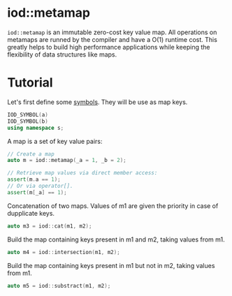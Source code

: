 iod::metamap
===============================

```iod::metamap``` is an immutable zero-cost key value map. All
operations on metamaps are runned by the compiler and have a O(1)
runtime cost. This greatly helps to build high performance
applications while keeping the flexibility of data structures like
maps.

Tutorial
==========

Let's first define some [symbols](https://github.com/iodcpp/symbol). They will be
use as map keys.

```c++
IOD_SYMBOL(a)
IOD_SYMBOL(b)
using namespace s;
```

A map is a set of key value pairs:

```c++
// Create a map
auto m = iod::metamap(_a = 1, _b = 2);

// Retrieve map values via direct member access:
assert(m.a == 1);
// Or via operator[].
assert(m[_a] == 1);
```

Concatenation of two maps. Values of m1 are given the priority in case of dupplicate keys.

```c++
auto m3 = iod::cat(m1, m2);
```

Build the map containing keys present in m1 and m2, taking values from m1.

```c++
auto m4 = iod::intersection(m1, m2);
```

Build the map containing keys present in m1 but not in m2, taking values from m1.

```c++
auto m5 = iod::substract(m1, m2);
```

